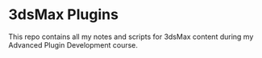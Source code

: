 # 3dsMax Plugins

This repo contains all my notes and scripts for 3dsMax content during my Advanced Plugin Development course.